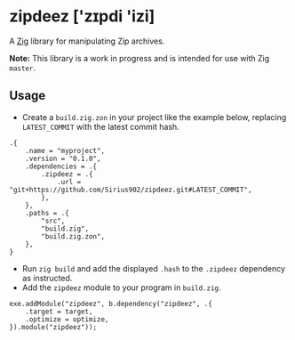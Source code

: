 # zipdeez ['zɪpdi 'izi]

A [Zig](https://ziglang.org/) library for manipulating Zip archives.

**Note:** This library is a work in progress and is intended for use with Zig `master`.

## Usage

* Create a `build.zig.zon` in your project like the example below, replacing
`LATEST_COMMIT` with the latest commit hash.

```zig
.{
    .name = "myproject",
    .version = "0.1.0",
    .dependencies = .{
        .zipdeez = .{
            .url = "git+https://github.com/Sirius902/zipdeez.git#LATEST_COMMIT",
        },
    },
    .paths = .{
        "src",
        "build.zig",
        "build.zig.zon",
    },
}
```

* Run `zig build` and add the displayed `.hash` to the `.zipdeez` dependency as instructed.
* Add the `zipdeez` module to your program in `build.zig`.

```zig
exe.addModule("zipdeez", b.dependency("zipdeez", .{
    .target = target,
    .optimize = optimize,
}).module("zipdeez"));
```
